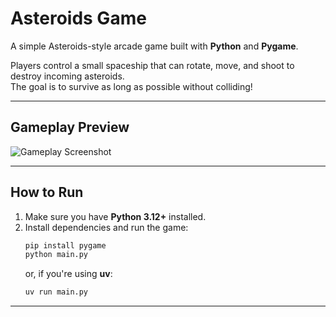 # Asteroids Game

A simple Asteroids-style arcade game built with **Python** and **Pygame**.

Players control a small spaceship that can rotate, move, and shoot to destroy incoming asteroids.  
The goal is to survive as long as possible without colliding!

---

## Gameplay Preview

![Gameplay Screenshot](82f7a5d8-06c4-4f2e-bc12-7624c9ebad40.png)

---

## How to Run

1. Make sure you have **Python 3.12+** installed.
2. Install dependencies and run the game:
   ```bash
   pip install pygame
   python main.py
   ```
   or, if you're using **uv**:
   ```bash
   uv run main.py
   ```

---
